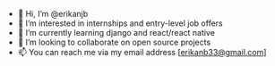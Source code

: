 - 👋 Hi, I’m @erikanjb
- 👀 I’m interested in internships and entry-level job offers
- 🌱 I’m currently learning django and react/react native
- 💞️ I’m looking to collaborate on open source projects
- 📫 You can reach me via my email address [erikanb33@gmail.com]

<!---
erikanjb/erikanjb is a ✨ special ✨ repository because its `README.md` (this file) appears on your GitHub profile.
You can click the Preview link to take a look at your changes.
--->
